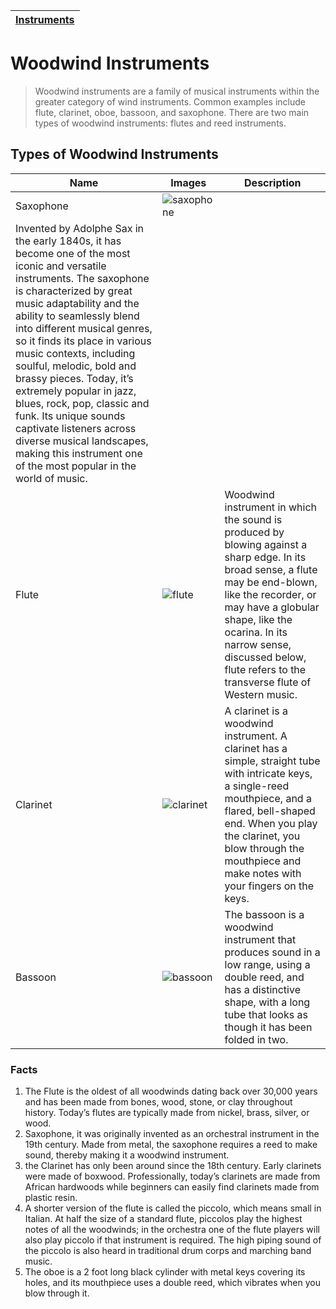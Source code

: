 | [Instruments](instruments.md) |
|-----|

# Woodwind Instruments

> Woodwind instruments are a family of musical instruments within the greater category of wind instruments. Common examples include flute, clarinet, oboe, bassoon, and saxophone. There are two main types of woodwind instruments: flutes and reed instruments.

## Types of Woodwind Instruments
| Name | Images | Description |
| ---- | ------ | ----------- |
| Saxophone | ![saxophone](https://github.com/user-attachments/assets/e0fafb8d-050d-4609-b308-574fcaff0519)
 | Invented by Adolphe Sax in the early 1840s, it has become one of the most iconic and versatile instruments. The saxophone is characterized by great music adaptability and the ability to seamlessly blend into different musical genres, so it finds its place in various music contexts, including soulful, melodic, bold and brassy pieces. Today, it’s extremely popular in jazz, blues, rock, pop, classic and funk. Its unique sounds captivate listeners across diverse musical landscapes, making this instrument one of the most popular in the world of music. |
| Flute | ![flute](https://github.com/user-attachments/assets/19f9d016-9126-4d67-af6c-9bd79d94f3c9) | Woodwind instrument in which the sound is produced by blowing against a sharp edge. In its broad sense, a flute may be end-blown, like the recorder, or may have a globular shape, like the ocarina. In its narrow sense, discussed below, flute refers to the transverse flute of Western music. |
| Clarinet | ![clarinet](https://github.com/user-attachments/assets/2474f5a9-e984-451f-8872-64bc94b1320b) | A clarinet is a woodwind instrument. A clarinet has a simple, straight tube with intricate keys, a single-reed mouthpiece, and a flared, bell-shaped end. When you play the clarinet, you blow through the mouthpiece and make notes with your fingers on the keys. |
| Bassoon | ![bassoon](https://github.com/user-attachments/assets/3c11912e-79ce-46a7-a6b5-def258e38e10) | The bassoon is a woodwind instrument that produces sound in a low range, using a double reed, and has a distinctive shape, with a long tube that looks as though it has been folded in two. |

### Facts
1. The Flute is the oldest of all woodwinds dating back over 30,000 years and has been made from bones, wood, stone, or clay throughout history.  Today’s flutes are typically made from nickel, brass, silver, or wood.
2. Saxophone, it was originally invented as an orchestral instrument in the 19th century.  Made from metal, the saxophone requires a reed to make sound, thereby making it a woodwind instrument.
3.  the Clarinet has only been around since the 18th century.  Early clarinets were made of boxwood.  Professionally, today’s clarinets are made from African hardwoods while beginners can easily find clarinets made from plastic resin.
4.  A shorter version of the flute is called the piccolo, which means small in Italian. At half the size of a standard flute, piccolos play the highest notes of all the woodwinds; in the orchestra one of the flute players will also play piccolo if that instrument is required. The high piping sound of the piccolo is also heard in traditional drum corps and marching band music.
5.  The oboe is a 2 foot long black cylinder with metal keys covering its holes, and its mouthpiece uses a double reed, which vibrates when you blow through it.
